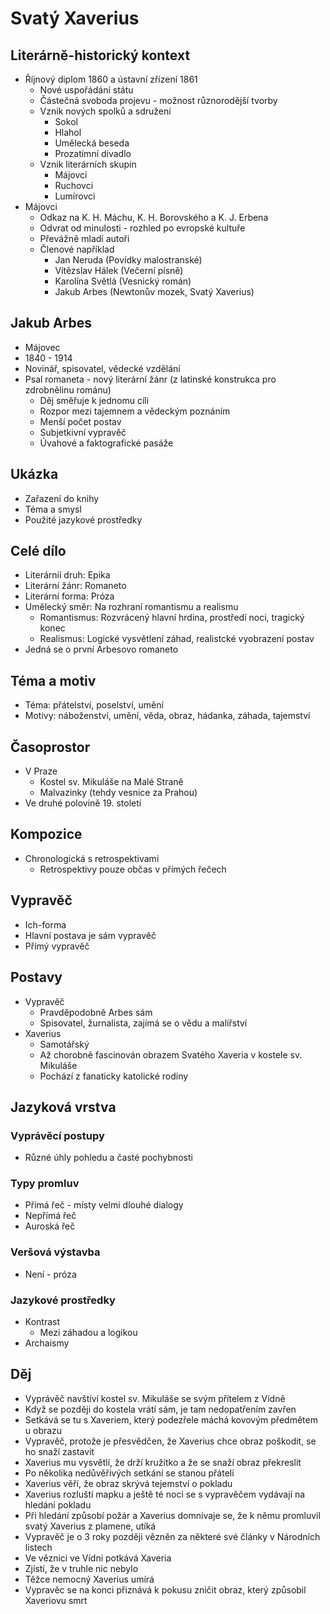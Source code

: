 # Svatý Xaverius

## Literárně-historický kontext

- Říjnový diplom 1860 a ústavní zřízení 1861
    - Nové uspořádání státu
    - Částečná svoboda projevu - možnost různorodější tvorby
    - Vznik nových spolků a sdružení
        - Sokol
        - Hlahol
        - Umělecká beseda
        - Prozatímní divadlo
    - Vznik literárních skupin
        - Májovci
        - Ruchovci
        - Lumírovci
- Májovci 
    - Odkaz na K. H. Máchu, K. H. Borovského a K. J. Erbena
    - Odvrat od minulosti - rozhled po evropské kultuře
    - Převážně mladí autoři
    - Členové například
        - Jan Neruda (Povídky malostranské)
        - Vítězslav Hálek (Večerní písně)
        - Karolína Světlá (Vesnický román)
        - Jakub Arbes (Newtonův mozek, Svatý Xaverius)

## Jakub Arbes

- Májovec
- 1840 - 1914
- Novinář, spisovatel, vědecké vzdělání
- Psal romaneta - nový literární žánr (z latinské konstrukca pro zdrobnělinu románu)
    - Děj směřuje k jednomu cíli
    - Rozpor mezi tajemnem a vědeckým poznáním
    - Menší počet postav
    - Subjetkivní vypravěč
    - Úvahové a faktografické pasáže

## Ukázka

- Zařazení do knihy
- Téma a smysl
- Použité jazykové prostředky


## Celé dílo

- Literárníí druh: Epika
- Literární žánr: Romaneto
- Literární forma: Próza
- Umělecký směr: Na rozhraní romantismu a realismu
    - Romantismus: Rozvrácený hlavní hrdina, prostředí noci, tragický konec
    - Realismus: Logické vysvětlení záhad, realistcké vyobrazení postav
- Jedná se o první Arbesovo romaneto

## Téma a motiv

- Téma: přátelství, poselství, umění
- Motivy: náboženství, umění, věda, obraz, hádanka, záhada, tajemství

## Časoprostor

- V Praze
    - Kostel sv. Mikuláše na Malé Straně
    - Malvazinky (tehdy vesnice za Prahou)
- Ve druhé polovině 19. století

## Kompozice

- Chronologická s retrospektivami
    - Retrospektivy pouze občas v přímých řečech

## Vypravěč

- Ich-forma
- Hlavní postava je sám vypravěč
- Přímý vypravěč

## Postavy

- Vypravěč
    - Pravděpodobně Arbes sám
    - Spisovatel, žurnalista, zajímá se o vědu a malířství
- Xaverius
    - Samotářský
    - Až chorobně fascinován obrazem Svatého Xaveria v kostele sv. Mikuláše
    - Pochází z fanaticky katolické rodiny

## Jazyková vrstva

### Vyprávěcí postupy

- Různé úhly pohledu a časté pochybnosti
  
### Typy promluv

- Přímá řeč - místy velmi dlouhé dialogy
- Nepřímá řeč
- Auroská řeč

### Veršová výstavba

- Není - próza

### Jazykové prostředky

- Kontrast
    - Mezi záhadou a logikou
- Archaismy

## Děj

- Vyprávěč navštíví kostel sv. Mikuláše se svým přítelem z Vídně
- Když se později do kostela vrátí sám, je tam nedopatřením zavřen
- Setkává se tu s Xaveriem, který podezřele máchá kovovým předmětem u obrazu
- Vypravěč, protože je přesvědčen, že Xaverius chce obraz poškodit, se ho snaží zastavit
- Xaverius mu vysvětlí, že drží kružítko a že se snaží obraz překreslit
- Po několika nedůvěřivých setkání se stanou přáteli
- Xaverius věří, že obraz skrývá tejemství o pokladu
- Xaverius rozluští mapku a ještě té noci se s vypravěčem vydávají na hledání pokladu
- Při hledání způsobí požár a Xaverius domnívaje se, že k němu promluvil svatý Xaverius z plamene, utíká
- Vypravěč je o 3 roky později vězněn za některé své články v Národních listech
- Ve věznici ve Vídni potkává Xaveria
- Zjistí, že v truhle nic nebylo
- Těžce nemocný Xaverius umírá
- Vypravěc se na konci přiznává k pokusu zničit obraz, který způsobil Xaveriovu smrt 